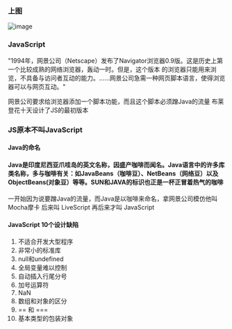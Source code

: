 ###  上图

![image](https://user-images.githubusercontent.com/81228918/118579897-7b4ac180-b7c1-11eb-90eb-97c3db7704f1.png)

### JavaScript 

  "1994年，网景公司（Netscape）发布了Navigator浏览器0.9版。这是历史上第一个比较成熟的网络浏览器，轰动一时。但是，这个版本
的浏览器只能用来浏览，不具备与访问者互动的能力。......网景公司急需一种网页脚本语言，使得浏览器可以与网页互动。"

网景公司要求给浏览器添加一个脚本功能，而且这个脚本必须蹭Java的流量
布莱登花十天设计了JS的最初版本

### JS原本不叫JavaScript

#### Java的命名
#### Java是印度尼西亚爪哇岛的英文名称，因盛产咖啡而闻名。Java语言中的许多库类名称，多与咖啡有关：如JavaBeans（咖啡豆）、NetBeans（网络豆）以及ObjectBeans(对象豆）等等。SUN和JAVA的标识也正是一杯正冒着热气的咖啡

一开始因为说要蹭Java的流量，而Java是以咖啡来命名，拿网景公司模仿他叫Mocha摩卡
后来叫 LiveScript   再后来才叫 JavaScript

#### JavaScript 10个设计缺陷

1. 不适合开发大型程序
2. 非常小的标准库
3. null和undefined
4. 全局变量难以控制
5. 自动插入行尾分号
6. 加号运算符
7. NaN
8. 数组和对象的区分
9. == 和 ===
10. 基本类型的包装对象
